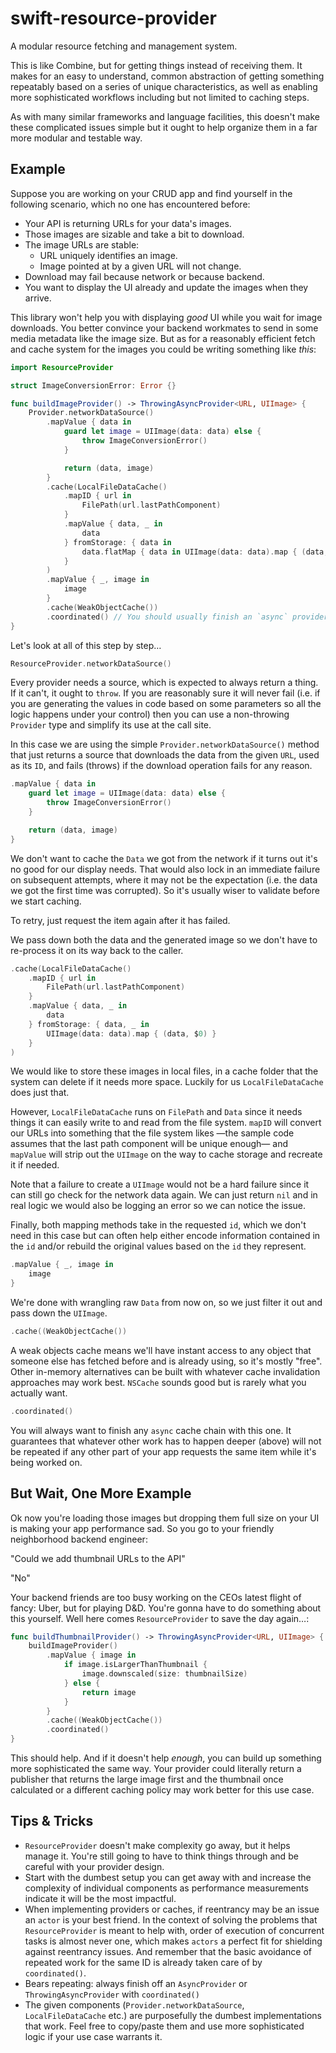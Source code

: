 # swift-resource-provider

A modular resource fetching and management system.

This is like Combine, but for getting things instead of receiving them. It makes for an easy to understand, common
abstraction of getting something repeatably based on a series of unique characteristics, as well as enabling more
sophisticated workflows including but not limited to caching steps.

As with many similar frameworks and language facilities, this doesn't make these complicated issues simple but it ought
to help organize them in a far more modular and testable way.

## Example

Suppose you are working on your CRUD app and find yourself in the following scenario, which no one has encountered
before:

- Your API is returning URLs for your data's images.
- Those images are sizable and take a bit to download.
- The image URLs are stable:
  - URL uniquely identifies an image.
  - Image pointed at by a given URL will not change.
- Download may fail because network or because backend.
- You want to display the UI already and update the images when they arrive.

This library won't help you with displaying _good_ UI while you wait for image downloads. You better convince your
backend workmates to send in some media metadata like the image size. But as for a reasonably efficient fetch and cache
system for the images you could be writing something like _this_:

```swift
import ResourceProvider

struct ImageConversionError: Error {}

func buildImageProvider() -> ThrowingAsyncProvider<URL, UIImage> {
    Provider.networkDataSource()
        .mapValue { data in
            guard let image = UIImage(data: data) else {
                throw ImageConversionError()
            }

            return (data, image)
        }
        .cache(LocalFileDataCache()
            .mapID { url in
                FilePath(url.lastPathComponent)
            }
            .mapValue { data, _ in
                data
            } fromStorage: { data in
                data.flatMap { data in UIImage(data: data).map { (data, $0) } }
            }
        )
        .mapValue { _, image in
            image
        }
        .cache(WeakObjectCache())
        .coordinated() // You should usually finish an `async` provider chain with this one.
}
```

Let's look at all of this step by step…

```swift
ResourceProvider.networkDataSource()
```

Every provider needs a source, which is expected to always return a thing. If it can't, it ought to `throw`. If you are
reasonably sure it will never fail (i.e. if you are generating the values in code based on some parameters so all the
logic happens under your control) then you can use a non-throwing `Provider` type and simplify its use at the call site.

In this case we are using the simple `Provider.networkDataSource()` method that just returns a source that downloads the
data from the given `URL`, used as its `ID`, and fails (throws) if the download operation fails for any reason.

```swift
.mapValue { data in
    guard let image = UIImage(data: data) else {
        throw ImageConversionError()
    }

    return (data, image)
}
```

We don't want to cache the `Data` we got from the network if it turns out it's no good for our display needs. That would
also lock in an immediate failure on subsequent attempts, where it may not be the expectation (i.e. the data we got the
first time was corrupted). So it's usually wiser to validate before we start caching.

To retry, just request the item again after it has failed.

We pass down both the data and the generated image so we don't have to re-process it on its way back to the caller.

```swift
.cache(LocalFileDataCache()
    .mapID { url in
        FilePath(url.lastPathComponent)
    }
    .mapValue { data, _ in
        data
    } fromStorage: { data, _ in
        UIImage(data: data).map { (data, $0) }
    }
)
```

We would like to store these images in local files, in a cache folder that the system can delete if it needs more space.
Luckily for us `LocalFileDataCache` does just that.

However, `LocalFileDataCache` runs on `FilePath` and `Data` since it needs things it can easily write to and read from
the file system. `mapID` will convert our URLs into something that the file system likes —the sample code assumes that
the last path component will be unique enough— and `mapValue` will strip out the `UIImage` on the way to cache storage
and recreate it if needed.

Note that a failure to create a `UIImage` would not be a hard failure since it can still go check for the network data
again. We can just return `nil` and in real logic we would also be logging an error so we can notice the issue.

Finally, both mapping methods take in the requested `id`, which we don't need in this case but can often help either
encode information contained in the `id` and/or rebuild the original values based on the `id` they represent.

```swift
.mapValue { _, image in
    image
}
```

We're done with wrangling raw `Data` from now on, so we just filter it out and pass down the `UIImage`.

```swift
.cache((WeakObjectCache())
```

A weak objects cache means we'll have instant access to any object that someone else has fetched before and is already
using, so it's mostly "free". Other in-memory alternatives can be built with whatever cache invalidation approaches may
work best. `NSCache` sounds good but is rarely what you actually want.

```swift
.coordinated()
```

You will always want to finish any `async` cache chain with this one. It guarantees that whatever other work has to
happen deeper (above) will not be repeated if any other part of your app requests the same item while it's being worked
on.

## But Wait, One More Example

Ok now you're loading those images but dropping them full size on your UI is making your app performance sad. So you go
to your friendly neighborhood backend engineer:

"Could we add thumbnail URLs to the API"

"No"

Your backend friends are too busy working on the CEOs latest flight of fancy: Uber, but for playing D&D. You're gonna
have to do something about this yourself. Well here comes `ResourceProvider` to save the day again…:

```swift
func buildThumbnailProvider() -> ThrowingAsyncProvider<URL, UIImage> {
    buildImageProvider()
        .mapValue { image in
            if image.isLargerThanThumbnail {
                image.downscaled(size: thumbnailSize)
            } else {
                return image
            }
        }
        .cache((WeakObjectCache())
        .coordinated()
}
```

This should help. And if it doesn't help _enough_, you can build up something more sophisticated the same way. Your
provider could literally return a publisher that returns the large image first and the thumbnail once calculated or a
different caching policy may work better for this use case.

## Tips & Tricks

- `ResourceProvider` doesn't make complexity go away, but it helps manage it. You're still going to have to think things
through and be careful with your provider design.
- Start with the dumbest setup you can get away with and increase the complexity of individual components as performance
measurements indicate it will be the most impactful.
- When implementing providers or caches, if reentrancy may be an issue an `actor` is your best friend. In the context of
solving the problems that `ResourceProvider` is meant to help with, order of execution of concurrent tasks is almost
never one, which makes `actors` a perfect fit for shielding against reentrancy issues. And remember that the basic
avoidance of repeated work for the same ID is already taken care of by `coordinated()`.
- Bears repeating: always finish off an `AsyncProvider` or `ThrowingAsyncProvider` with `coordinated()`
- The given components (`Provider.networkDataSource`, `LocalFileDataCache` etc.) are purposefully the dumbest
implementations that work. Feel free to copy/paste them and use more sophisticated logic if your use case warrants it.
